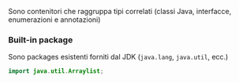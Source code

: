 Sono contenitori che raggruppa tipi correlati (classi Java, interfacce, enumerazioni e annotazioni)

### Built-in package

Sono packages esistenti forniti dal JDK (`java.lang`, `java.util`, ecc.)

```java
import java.util.Arraylist;
```


